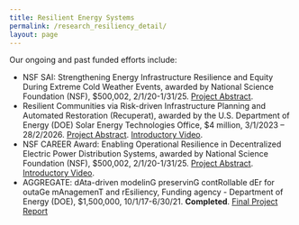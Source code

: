 ```yaml
---
title: Resilient Energy Systems
permalink: /research_resiliency_detail/
layout: page
---
```

Our ongoing and past funded efforts include:
- NSF SAI: Strengthening Energy Infrastructure Resilience and Equity During Extreme Cold Weather Events, awarded by National Science Foundation (NSF), $500,002, 2/1/20-1/31/25. [Project Abstract](https://www.nsf.gov/awardsearch/showAward?AWD_ID=2324544).
- Resilient Communities via Risk-driven Infrastructure Planning and Automated Restoration (Recuperat), awarded by the U.S. Department of Energy (DOE) Solar Energy Technologies Office, $4 million, 3/1/2023 – 28/2/2026. [Project Abstract](https://www.energy.gov/eere/solar/renewables-advancing-community-energy-resilience-racer-funding-program). [Introductory Video](https://www.youtube.com/watch?v=VTV_OWQY0C4).
- NSF CAREER Award: Enabling Operational Resilience in Decentralized Electric Power Distribution Systems, awarded by National Science Foundation (NSF), $500,002, 2/1/20-1/31/25. [Project Abstract](https://www.nsf.gov/awardsearch/showAward?AWD_ID=1944142). [Introductory Video](https://drive.google.com/file/d/1yhjJ7PLP-iXWUJVsQxTzxycnL3Dk7zU8/view).
- AGGREGATE: dAta-driven modelinG preservinG contRollable dEr for outaGe mAnagemenT and rEsiliency, Funding agency - Department of Energy (DOE), $1,500,000, 10/1/17-6/30/21. **Completed**. [Final Project Report]()
